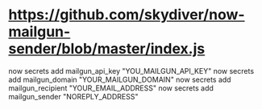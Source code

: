 # https://github.com/skydiver/now-mailgun-sender/blob/master/index.js

now secrets add mailgun_api_key "YOU_MAILGUN_API_KEY"
now secrets add mailgun_domain "YOUR_MAILGUN_DOMAIN"
now secrets add mailgun_recipient "YOUR_EMAIL_ADDRESS"
now secrets add mailgun_sender "NOREPLY_ADDRESS"
